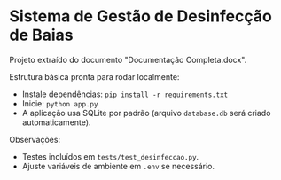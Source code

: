 # Sistema de Gestão de Desinfecção de Baias

Projeto extraído do documento "Documentação Completa.docx".

Estrutura básica pronta para rodar localmente:
- Instale dependências: `pip install -r requirements.txt`
- Inicie: `python app.py`
- A aplicação usa SQLite por padrão (arquivo `database.db` será criado automaticamente).

Observações:
- Testes incluídos em `tests/test_desinfeccao.py`.
- Ajuste variáveis de ambiente em `.env` se necessário.
